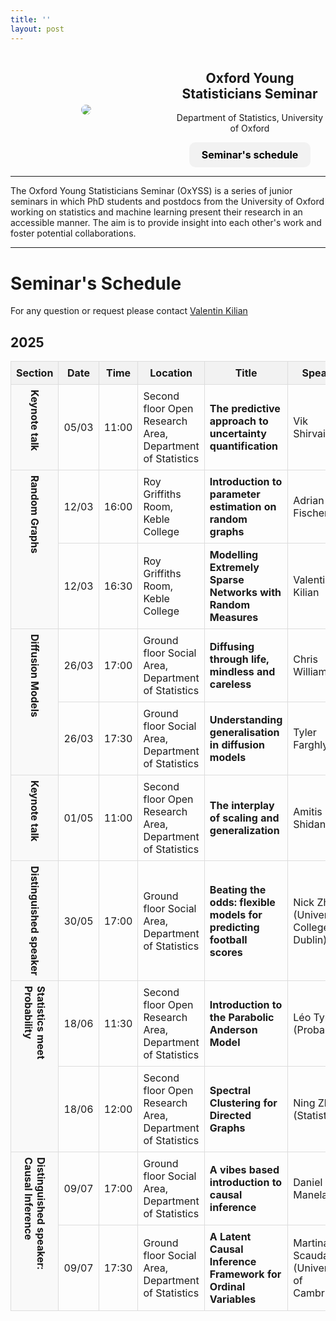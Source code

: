 ```yaml
---
title: ''
layout: post
---
```

<html lang="en">
<head>
    <meta charset="UTF-8">
    <meta name="viewport" content="width=device-width, initial-scale=1.0">
    <title>Image and Text Layout</title>
    <style>
        .container {
            display: flex;
            align-items: center;
            max-width: 800px;
            margin: auto;
            justify-content: center;
            text-align: center;
        }
        .image {
            flex: 2;
            padding-right: 20px;
        }
        .text {
            flex: 2;
        }
        img {
            max-width: 100%;
            height: auto;
            border-radius: 10px;
        }
.button {
    display: inline-block;
    margin-top: 10px;
    padding: 10px 20px;
    background-color: #f2f2f2;
    color: black;
    text-decoration: none;
    border-radius: 10px;
    font-size: 16px;
    font-weight: bold;
    text-align: center;
    display: block;
    width: fit-content;
    margin-left: auto;
    margin-right: auto;
}
    </style>
</head>
<body>
    <div class="container">
        <div class="image">
        <a href="https://youngstatmlseminar.github.io/">
            <img src="images/Radcam.jpeg">
        </a>
        </div>
        <div class="text">
            <h2>Oxford Young Statisticians Seminar</h2>
            <p>Department of Statistics, University of Oxford</p>
            <a href="#seminars-schedule" class="button">Seminar's schedule</a>
        </div>
    </div>
</body>
</html>

-----

The Oxford Young Statisticians Seminar (OxYSS) is a series of junior seminars in which PhD students and postdocs from the University of Oxford working on statistics and machine learning present their research in an accessible manner. The aim is to provide insight into each other's work and foster potential collaborations.

------

# Seminar's Schedule

For any question or request please contact [Valentin Kilian](https://valentinkil.github.io)


<h2>2025</h2>

<table style="width:100%; border-collapse: collapse;">
  <thead>
    <tr style="background-color: #f2f2f2;">
      <th style="padding: 8px; border: 1px solid #ddd;">Section</th>
      <th style="padding: 8px; border: 1px solid #ddd;">Date</th>
      <th style="padding: 8px; border: 1px solid #ddd;">Time</th>
      <th style="padding: 8px; border: 1px solid #ddd;">Location</th>
      <th style="padding: 8px; border: 1px solid #ddd;">Title</th>
      <th style="padding: 8px; border: 1px solid #ddd;">Speaker</th>
    </tr>
  </thead>
  <tbody>
    <tr>
      <td rowspan="1" style="writing-mode: vertical-rl; padding: 8px; border: 1px solid #ddd; background-color: #f9f9f9; font-weight: bold;">Keynote talk</td>
      <td style="padding: 8px; border: 1px solid #ddd;">05/03</td>
      <td style="padding: 8px; border: 1px solid #ddd;">11:00</td>
      <td style="padding: 8px; border: 1px solid #ddd;">Second floor Open Research Area, Department of Statistics</td>
      <td style="padding: 8px; border: 1px solid #ddd;"><b>The predictive approach to uncertainty quantification</b></td>
      <td style="padding: 8px; border: 1px solid #ddd;">Vik Shirvaikar</td>
    </tr>
    <tr>
      <td rowspan="2" style="writing-mode: vertical-rl;  padding: 8px; border: 1px solid #ddd; background-color: #f9f9f9; font-weight: bold;">Random Graphs</td>
      <td style="padding: 8px; border: 1px solid #ddd;">12/03</td>
      <td style="padding: 8px; border: 1px solid #ddd;">16:00</td>
      <td style="padding: 8px; border: 1px solid #ddd;">Roy Griffiths Room, Keble College</td>
      <td style="padding: 8px; border: 1px solid #ddd;"><b>Introduction to parameter estimation on random graphs</b></td>
      <td style="padding: 8px; border: 1px solid #ddd;">Adrian Fischer</td>
    </tr>
    <tr>
      <td style="padding: 8px; border: 1px solid #ddd;">12/03</td>
      <td style="padding: 8px; border: 1px solid #ddd;">16:30</td>
      <td style="padding: 8px; border: 1px solid #ddd;">Roy Griffiths Room, Keble College</td>
      <td style="padding: 8px; border: 1px solid #ddd;"><b>Modelling Extremely Sparse Networks with Random Measures</b></td>
      <td style="padding: 8px; border: 1px solid #ddd;">Valentin Kilian</td>
    </tr>
    <tr>
      <td rowspan="2" style="writing-mode: vertical-rl;  padding: 8px; border: 1px solid #ddd; background-color: #f9f9f9; font-weight: bold;">Diffusion Models</td>
      <td style="padding: 8px; border: 1px solid #ddd;">26/03</td>
      <td style="padding: 8px; border: 1px solid #ddd;">17:00</td>
      <td style="padding: 8px; border: 1px solid #ddd;">Ground floor Social Area, Department of Statistics</td>
      <td style="padding: 8px; border: 1px solid #ddd;"><b>Diffusing through life, mindless and careless</b></td>
      <td style="padding: 8px; border: 1px solid #ddd;">Chris Williams</td>
    </tr>
    <tr>
      <td style="padding: 8px; border: 1px solid #ddd;">26/03</td>
      <td style="padding: 8px; border: 1px solid #ddd;">17:30</td>
      <td style="padding: 8px; border: 1px solid #ddd;">Ground floor Social Area, Department of Statistics</td>
      <td style="padding: 8px; border: 1px solid #ddd;"><b>Understanding generalisation in diffusion models</b></td>
      <td style="padding: 8px; border: 1px solid #ddd;">Tyler Farghly</td>
    </tr>
    <tr>
      <td rowspan="1" style="writing-mode: vertical-rl;  padding: 8px; border: 1px solid #ddd; background-color: #f9f9f9; font-weight: bold;">Keynote talk</td>
      <td style="padding: 8px; border: 1px solid #ddd;">01/05</td>
      <td style="padding: 8px; border: 1px solid #ddd;">11:00</td>
      <td style="padding: 8px; border: 1px solid #ddd;">Second floor Open Research Area, Department of Statistics</td>
      <td style="padding: 8px; border: 1px solid #ddd;"><b>The interplay of scaling and generalization</b></td>
      <td style="padding: 8px; border: 1px solid #ddd;">Amitis Shidani</td>
    </tr>
        <tr>
      <td rowspan="1" style="writing-mode: vertical-rl;  padding: 8px; border: 1px solid #ddd; background-color: #f9f9f9; font-weight: bold;">Distinguished speaker</td>
      <td style="padding: 8px; border: 1px solid #ddd;">30/05</td>
      <td style="padding: 8px; border: 1px solid #ddd;">17:00</td>
      <td style="padding: 8px; border: 1px solid #ddd;">Ground floor Social Area, Department of Statistics</td>
      <td style="padding: 8px; border: 1px solid #ddd;"><b>Beating the odds: flexible models for predicting football scores</b></td>
      <td style="padding: 8px; border: 1px solid #ddd;">Nick Zhang (University College Dublin)</td>
    </tr>
    <tr>
      <td rowspan="2" style="writing-mode: vertical-rl;  padding: 8px; border: 1px solid #ddd; background-color: #f9f9f9; font-weight: bold;">Statistics meet <br>Probability</td>
      <td style="padding: 8px; border: 1px solid #ddd;">18/06</td>
      <td style="padding: 8px; border: 1px solid #ddd;">11:30</td>
      <td style="padding: 8px; border: 1px solid #ddd;">Second floor Open Research Area, Department of Statistics</td>
      <td style="padding: 8px; border: 1px solid #ddd;"><b>Introduction to the Parabolic Anderson Model</b></td>
      <td style="padding: 8px; border: 1px solid #ddd;">Léo Tyrpak (Probability)</td>
    </tr>
    <tr>
      <td style="padding: 8px; border: 1px solid #ddd;">18/06</td>
      <td style="padding: 8px; border: 1px solid #ddd;">12:00</td>
      <td style="padding: 8px; border: 1px solid #ddd;">Second floor Open Research Area, Department of Statistics</td>
      <td style="padding: 8px; border: 1px solid #ddd;"><b>Spectral Clustering for Directed Graphs</b></td>
      <td style="padding: 8px; border: 1px solid #ddd;">Ning Zhang (Statistics)</td>
    </tr>
    <tr>
      <td rowspan="2" style="writing-mode: vertical-rl;  padding: 8px; border: 1px solid #ddd; background-color: #f9f9f9; font-weight: bold;">Distinguished speaker: <br> Causal Inference</td>
      <td style="padding: 8px; border: 1px solid #ddd;">09/07</td>
      <td style="padding: 8px; border: 1px solid #ddd;">17:00</td>
      <td style="padding: 8px; border: 1px solid #ddd;">Ground floor Social Area, Department of Statistics</td>
      <td style="padding: 8px; border: 1px solid #ddd;"><b>A vibes based introduction to causal inference</b></td>
      <td style="padding: 8px; border: 1px solid #ddd;">Daniel Manela</td>
    </tr>
    <tr>
      <td style="padding: 8px; border: 1px solid #ddd;">09/07</td>
      <td style="padding: 8px; border: 1px solid #ddd;">17:30</td>
      <td style="padding: 8px; border: 1px solid #ddd;">Ground floor Social Area, Department of Statistics</td>
      <td style="padding: 8px; border: 1px solid #ddd;"><b>A Latent Causal Inference Framework for Ordinal Variables</b></td>
      <td style="padding: 8px; border: 1px solid #ddd;">Martina Scauda (University of Cambridge)</td>
    </tr>
  </tbody>
</table>
